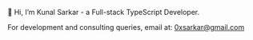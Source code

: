 👋 Hi, I’m Kunal Sarkar - a Full-stack TypeScript Developer.

For development and consulting queries, email at: 0xsarkar@gmail.com
